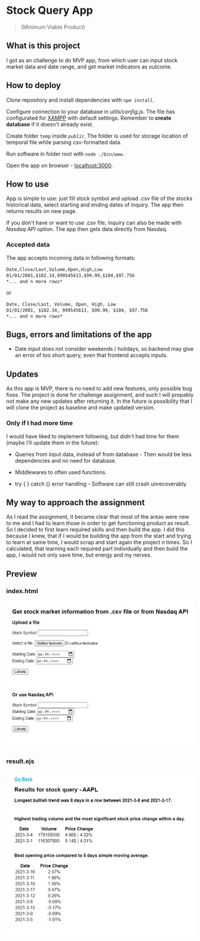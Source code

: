 # Stock Query App
> (Minimum Viable Product)

## What is this project

I got as an challenge to do MVP app, from which user can input stock market data and date range, and get market indicators as outcome.

## How to deploy

Clone repository and install dependencies with `npm install`.

Configure connection to your database in *utils/config.js*. The file has configurated for [XAMPP](https://www.apachefriends.org/index.html) with default settings. Remember to **create database** if it doesn't already exist.

Create folder `temp` inside *`public`*. The folder is used for storage location of temporal file while parsing csv-formatted data.

Run software in folder root with `node ./bin/www`.

Open the app on browser - [localhost:3000](http://localhost:3000).

## How to use

App is simple to use: just fill stock symbol and upload .csv file of the stocks historical data, select starting and ending dates of inquiry. The app then returns results on new page.

If you don't have or want to use .csv file, inquiry can also be made with *Nasdaq API* option. The app then gets data directly from Nasdaq.

### Accepted data

The app accepts incoming data in following formats:

    Date,Close/Last,Volume,Open,High,Low
    01/01/2001,$102.34,999545613,$99.99,$104,$97.756
    *... and n more rows*

or

    Date, Close/Last, Volume, Open, High, Low
    01/01/2001, $102.34, 999545613, $99.99, $104, $97.756
    *... and n more rows*

## Bugs, errors and limitations of the app

* Date input does not consider weekends / holidays, so backend may give an error of too short query, even that frontend accepts inputs.

## Updates

As this app is MVP, there is no need to add new features, only possible bug fixes. The project is done for challenge assignment, and such I will propably not make any new updates after returning it. In the future is possibility that I will clone the project as baseline and make updated version.

### Only if I had more time

I would have liked to implement following, but didn't had time for them (maybe I'll update them in the future):

* Queries from input data, instead of from database - Then would be less dependencies and no need for database.

* Middlewares to often used functions.

* try { } catch {} error handling - Software can still crash unrecoverably.

## My way to approach the assignment

As I read the assignment, it became clear that most of the areas were new to me and I had to learn those in order to get functioning product as result. So I decided to first learn required skills and then build the app. I did this because I knew, that if I would be building the app from the start and trying to learn at same time, I would scrap and start again the project *n* times. So I calculated, that learning each required part individually and then build the app, I would not only save time, but energy and my nerves.

## Preview

### index.html

![index.html](index.jpg)

### result.ejs

![result](result.jpg)